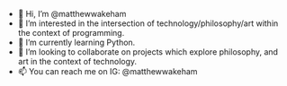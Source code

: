 - 👋 Hi, I’m @matthewwakeham
- 👀 I’m interested in the intersection of technology/philosophy/art within the context of programming.
- 🌱 I’m currently learning Python.
- 💞️ I’m looking to collaborate on projects which explore philosophy, and art in the context of technology.
- 📫 You can reach me on IG: @matthewwakeham

<!---
matthewwakeham/matthewwakeham is a ✨ special ✨ repository because its `README.md` (this file) appears on your GitHub profile.
You can click the Preview link to take a look at your changes.
--->
